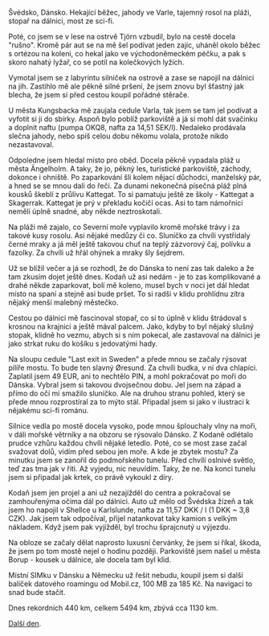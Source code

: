 <!--
.. title: Scandinavia Road Trip - den 21.
.. slug: scandinavia-road-trip-day-21
.. date: 2014-06-25
.. tags: travel,Scandinavia 2014
.. category: travel
.. link: 
.. description: 
.. type: text
-->


Švédsko, Dánsko. Hekající běžec, jahody ve Varle, tajemný rosol na pláži, stopař na dálnici, most ze sci-fi.

<!-- TEASER_END -->

Poté, co jsem se v lese na ostrvě Tjörn vzbudil, bylo na cestě docela "rušno". Kromě pár aut se na mě šel podívat jeden zajíc, uháněl okolo běžec s ortézou na koleni, co hekal jako ve východoněmeckém péčku, a pak s skoro nahatý lyžař, co se potil na kolečkových lyžích.

Vymotal jsem se z labyrintu silniček na ostrově a zase se napojil na dálnici na jih. Zastihlo mě ale pěkně silné pršení, že jsem znovu byl šťastný jak blecha, že jsem si před cestou koupil pořádné stěrače.

U města Kungsbacka mě zaujala cedule Varla, tak jsem se tam jel podívat a vyfotit si ji do sbírky. Aspoň bylo poblíž parkoviště a já si mohl dát svačinku a doplnit naftu (pumpa OKQ8, nafta za 14,51 SEK/l). Nedaleko prodávala slečna jahody, nebo spíš celou dobu někomu volala, protože nikdo nezastavoval.

Odpoledne jsem hledal místo pro oběd. Docela pěkně vypadala pláž u města Ängelholm. A taky, že jo, pěkný les, turistické parkoviště, záchody, dokonce i ohniště. Po zaparkování šli kolem nějací důchodci, manželský pár, a hned se se mnou dali do řeči. Za dunami nekonečná písečná pláž plná kousků škeblí z průlivu Kattegat. To si pamatuju ještě ze školy - Kattegat a Skagerrak. Kattegat je prý v překladu kočičí ocas. Asi to tam námořníci neměli úplně snadné, aby někde neztroskotali.

Na pláži mě zajalo, co Severní moře vyplavilo kromě mořské trávy i za takové kusy rosolu. Asi nějaké medůzy či co. Sluníčko za chvíli vystřídaly černé mraky a já měl ještě takovou chuť na teplý zázvorový čaj, polívku a fazolky. Za chvíli už hřál ohýnek a mraky šly šejdrem.

Už se blížil večer a já se rozhodl, že do Dánska to není zas tak daleko a že tam zkusím dojet ještě dnes. Kodaň už asi nedám - je to zas komplikované a drahé někde zaparkovat, bolí mě koleno, musel bych v noci jet dál hledat místo na spaní a stejně asi bude pršet. To si radši v klidu prohlídnu zítra nějaký menší malebný městečko.

Cestou po dálnici mě fascinoval stopař, co si to úplně v klidu štrádoval s krosnou na krajnici a ještě mával palcem. Jako, kdyby to byl nějaký slušný stopak, klidně ho vezmu, abych si s ním pokecal, ale zastavoval na dálnici je jako strkat ruku do košíku s jedovatými hady.

Na sloupu cedule "Last exit in Sweden" a přede mnou se začaly rýsovat pilíře mostu. To bude ten slavný Øresund. Za chvíli budka, v ní dva chlapíci. Zaplatil jsem 49 EUR, ani to nechtělo PIN, a mohl pokračovat po moři do Dánska. Vybral jsem si takovou dvojsečnou dobu. Jel jsem na západ a přímo do očí mi smažilo sluníčko. Ale na druhou stranu pohled, který se přede mnou rozprostíral za to mýto stál. Připadal jsem si jako v ilustraci k nějakému sci-fi románu.

Silnice vedla po mostě docela vysoko, pode mnou šplouchaly vlny na moři, v dáli mořské větrníky a na obzoru se rýsovalo Dánsko. Z Kodaně odlétalo prudce vzhůru každou chvíli nějaké letedlo. Poté, co se most zase začal svažovat dolů, vidím před sebou jen moře. A kde je zbytek mostu? Za minutku jsem se zanořil do podmořského tunelu. Před chvílí oslnivé světlo, teď zas tma jak v řiti. Až vyjedu, nic neuvidím. Taky, že ne. Na konci tunelu jsem si připadal jak krtek, co právě vykoukl z díry.
 
Kodaň jsem jen projel a ani už nezajížděl do centra a pokračoval se zamhouřenýma očima dál po dálnici. Auto už mělo od Švédska žízeň a tak jsem ho napojil v Shellce u Karlslunde, nafta za 11,57 DKK / l (1 DKK ~ 3,8 CZK). Jak jsem tak odpočíval, přijel natankovat taky kamion s velkým nákladem. Když jsem pak vyjížděl, byl trochu šprajcnutý u výjezdu.

Na obloze se začaly dělat naprosto luxusní červánky, že jsem si říkal, škoda, že jsem po tom mostě nejel o hodinu později. Parkoviště jsem našel u města Borup - kousek u dálnice, ale docela tam byl klid.

Místní SIMku v Dánsku a Německu už řešit nebudu, koupil jsem si další balíček datového roamingu od Mobil.cz, 100 MB za 185 Kč. Na navigaci to snad bude stačit.

Dnes rekordních 440 km, celkem 5494 km, zbývá cca 1130 km.

[Další den](/blog/2014/scandinavia-road-trip-day-22/).